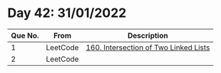 # Day 42: 31/01/2022

| Que No. | From | Description |
| --- | --- | --- |
| 1 | LeetCode | [160. Intersection of Two Linked Lists](https://leetcode.com/problems/intersection-of-two-linked-lists/) |
| 2 | LeetCode | []() |

